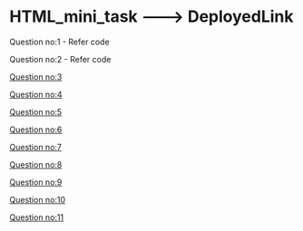 # HTML_mini_task ---> DeployedLink
Question no:1 - Refer code

Question no:2 - Refer code

[Question no:3](https://thirsty-kilby-8fd941.netlify.app/)

[Question no:4](https://upbeat-swartz-a31ab1.netlify.app/)

[Question no:5](https://happy-brahmagupta-d337bf.netlify.app/)

[Question no:6](https://hungry-keller-dcdebf.netlify.app/)

[Question no:7](https://hungry-aryabhata-524841.netlify.app/)

[Question no:8](https://vibrant-bartik-1a336b.netlify.app/)

[Question no:9](https://hopeful-swartz-eb129d.netlify.app/)

[Question no:10](https://hungry-ptolemy-ab2146.netlify.app/)

[Question no:11](https://fervent-mclean-b8a492.netlify.app/)
